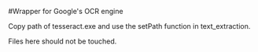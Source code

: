 #Wrapper for Google's OCR engine 

Copy path of tesseract.exe and use the setPath function in text_extraction. 

Files here should not be touched.
